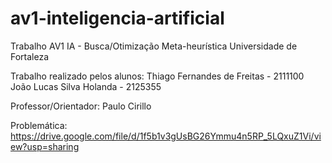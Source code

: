# av1-inteligencia-artificial
Trabalho AV1 IA - Busca/Otimização Meta-heurística
Universidade de Fortaleza

Trabalho realizado pelos alunos: 
Thiago Fernandes de Freitas - 2111100   
João Lucas Silva Holanda - 2125355

Professor/Orientador: 
Paulo Cirillo

Problemática:
https://drive.google.com/file/d/1f5b1v3gUsBG26Ymmu4n5RP_5LQxuZ1Vi/view?usp=sharing

